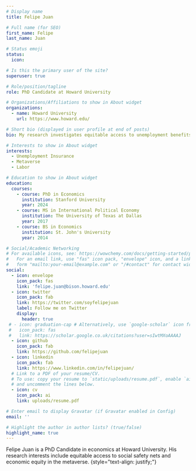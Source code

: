 ```yaml
---
# Display name
title: Felipe Juan

# Full name (for SEO)
first_name: Felipe
last_name: Juan

# Status emoji
status:
  icon: 

# Is this the primary user of the site?
superuser: true

# Role/position/tagline
role: PhD Candidate at Howard University

# Organizations/Affiliations to show in About widget
organizations:
  - name: Howard University
    url: https://www.howard.edu/

# Short bio (displayed in user profile at end of posts)
bio: My research investigates equitable access to unemployment benefits and to the Metaverse

# Interests to show in About widget
interests:
  - Unemployment Insurance 
  - Metaverse
  - Labor

# Education to show in About widget
education:
  courses:
    - course: PhD in Economics
      institution: Stanford University
      year: 2024
    - course: MS in International Political Economy
      institution: The University of Texas at Dallas
      year: 2017
    - course: BS in Economics
      institution: St. John's University
      year: 2014

# Social/Academic Networking
# For available icons, see: https://wowchemy.com/docs/getting-started/page-builder/#icons
#   For an email link, use "fas" icon pack, "envelope" icon, and a link in the
#   form "mailto:your-email@example.com" or "/#contact" for contact widget.
social:
  - icon: envelope
    icon_pack: fas
    link: 'felipe.juan@bison.howard.edu'
  - icon: twitter
    icon_pack: fab
    link: https://twitter.com/soyfelipejuan
    label: Follow me on Twitter
    display:
      header: true
 # - icon: graduation-cap # Alternatively, use `google-scholar` icon from `ai` icon pack
 #   icon_pack: fas
 #   link: https://scholar.google.co.uk/citations?user=sIwtMXoAAAAJ
  - icon: github
    icon_pack: fab
    link: https://github.com/felipejuan
  - icon: linkedin
    icon_pack: fab
    link: https://www.linkedin.com/in/felipejuan/
  # Link to a PDF of your resume/CV.
  # To use: copy your resume to `static/uploads/resume.pdf`, enable `ai` icons in `params.yaml`,
  # and uncomment the lines below.
  - icon: cv
    icon_pack: ai
    link: uploads/resume.pdf

# Enter email to display Gravatar (if Gravatar enabled in Config)
email: ''

# Highlight the author in author lists? (true/false)
highlight_name: true
---
```


Felipe Juan is a PhD Candidate in economics at Howard University. His research interests include equitable access to social safety nets and economic equity in the metaverse. 
{style="text-align: justify;"}
